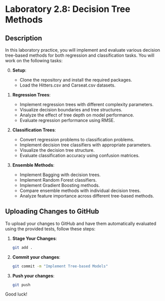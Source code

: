 # Laboratory 2.8: Decision Tree Methods

## Description

In this laboratory practice, you will implement and evaluate various decision tree-based methods for both regression and classification tasks. You will work on the following tasks:

0. **Setup**:
   - Clone the repository and install the required packages.
   - Load the Hitters.csv and Carseat.csv datasets.

1. **Regression Trees**:
   - Implement regression trees with different complexity parameters.
   - Visualize decision boundaries and tree structures.
   - Analyze the effect of tree depth on model performance.
   - Evaluate regression performance using RMSE.

2. **Classification Trees**:
   - Convert regression problems to classification problems.
   - Implement decision tree classifiers with appropriate parameters.
   - Visualize the decision tree structure.
   - Evaluate classification accuracy using confusion matrices.

3. **Ensemble Methods**:
   - Implement Bagging with decision trees.
   - Implement Random Forest classifiers.
   - Implement Gradient Boosting methods.
   - Compare ensemble methods with individual decision trees.
   - Analyze feature importance across different tree-based methods.

## Uploading Changes to GitHub

To upload your changes to GitHub and have them automatically evaluated using the provided tests, follow these steps:

1. **Stage Your Changes**:
   ```sh
   git add .
   ```

2. **Commit your changes**:
   ```sh
   git commit -m "Implement Tree-based Models"
   ```
3. **Push your changes**:
   ```sh
   git push 
   ```

Good luck!